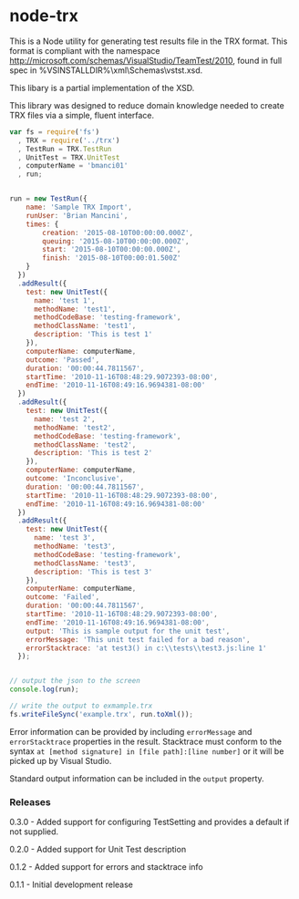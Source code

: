 node-trx
========

This is a Node utility for generating test results file in the TRX format.  This format is compliant with the namespace http://microsoft.com/schemas/VisualStudio/TeamTest/2010, found in full spec in %VSINSTALLDIR%\xml\Schemas\vstst.xsd. 

This libary is a partial implementation of the XSD.

This library was designed to reduce domain knowledge needed to create TRX files via a simple, fluent interface. 

```javascript
var fs = require('fs')
  , TRX = require('../trx')
  , TestRun = TRX.TestRun
  , UnitTest = TRX.UnitTest
  , computerName = 'bmanci01'
  , run;


run = new TestRun({ 
    name: 'Sample TRX Import',
    runUser: 'Brian Mancini',
    times: {
        creation: '2015-08-10T00:00:00.000Z',
        queuing: '2015-08-10T00:00:00.000Z',
        start: '2015-08-10T00:00:00.000Z',
        finish: '2015-08-10T00:00:01.500Z'
    }
  })
  .addResult({ 
    test: new UnitTest({ 
      name: 'test 1', 
      methodName: 'test1', 
      methodCodeBase: 'testing-framework', 
      methodClassName: 'test1', 
      description: 'This is test 1' 
    }),
    computerName: computerName,
    outcome: 'Passed',
    duration: '00:00:44.7811567',
    startTime: '2010-11-16T08:48:29.9072393-08:00',
    endTime: '2010-11-16T08:49:16.9694381-08:00'
  })
  .addResult({
    test: new UnitTest({ 
      name: 'test 2', 
      methodName: 'test2', 
      methodCodeBase: 'testing-framework', 
      methodClassName: 'test2', 
      description: 'This is test 2'
    }),
    computerName: computerName,
    outcome: 'Inconclusive',
    duration: '00:00:44.7811567',
    startTime: '2010-11-16T08:48:29.9072393-08:00',
    endTime: '2010-11-16T08:49:16.9694381-08:00'
  })
  .addResult({
    test: new UnitTest({ 
      name: 'test 3', 
      methodName: 'test3', 
      methodCodeBase: 'testing-framework', 
      methodClassName: 'test3',
      description: 'This is test 3'
    }),
    computerName: computerName,
    outcome: 'Failed',
    duration: '00:00:44.7811567',
    startTime: '2010-11-16T08:48:29.9072393-08:00',
    endTime: '2010-11-16T08:49:16.9694381-08:00',
    output: 'This is sample output for the unit test',
    errorMessage: 'This unit test failed for a bad reason',
    errorStacktrace: 'at test3() in c:\\tests\\test3.js:line 1'
  });


// output the json to the screen
console.log(run);

// write the output to exmample.trx
fs.writeFileSync('example.trx', run.toXml());
```


Error information can be provided by including `errorMessage` and `errorStacktrace` properties in the result. Stacktrace must conform to the syntax `at [method signature] in [file path]:[line number]` or it will be picked up by Visual Studio.

Standard output information can be included in the `output` property.

### Releases
0.3.0 - Added support for configuring TestSetting and provides a default if not supplied.

0.2.0 - Added support for Unit Test description

0.1.2 - Added support for errors and stacktrace info

0.1.1 - Initial development release
